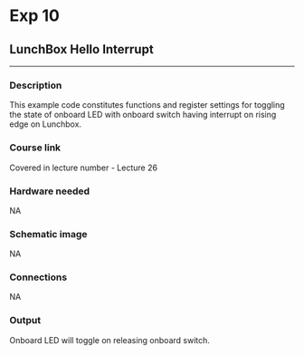 # Exp 10

## LunchBox Hello Interrupt 

___


### Description

This example code constitutes functions and register settings for toggling the state of onboard LED with onboard switch having interrupt on rising edge on Lunchbox.

### Course link

Covered in lecture number - Lecture 26

### Hardware needed

NA

### Schematic image

NA

### Connections

NA

### Output

Onboard LED will toggle on releasing onboard switch.
